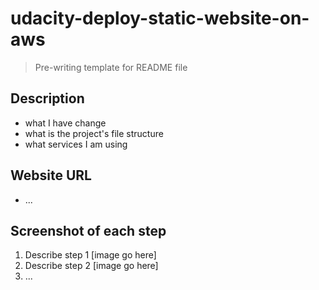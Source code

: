 # udacity-deploy-static-website-on-aws
> Pre-writing template for README file

## Description
- what I have change
- what is the project's file structure
- what services I am using
  
## Website URL
- ...

## Screenshot of each step
1. Describe step 1
  [image go here]
2. Describe step 2
  [image go here]
3. ...
